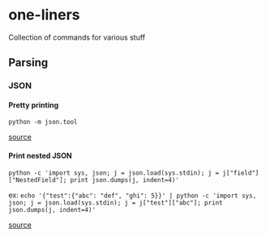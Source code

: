 # one-liners
Collection of commands for various stuff


## Parsing

### JSON

#### Pretty printing
`python -m json.tool`

[source](https://pascalprecht.github.io/2014/07/10/pretty-print-json-in-vim/)

#### Print nested JSON

`python -c 'import sys, json; j = json.load(sys.stdin); j = j["field"]["NestedField"]; print json.dumps(j, indent=4)'`

ex: `echo '{"test":{"abc": "def", "ghi": 5}}' | python -c 'import sys, json; j = json.load(sys.stdin); j = j["test"]["abc"]; print json.dumps(j, indent=4)'`

[source](http://www.cambus.net/parsing-json-from-command-line-using-python/)
